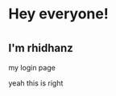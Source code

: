 <html>
<h1>Hey everyone!<h1>
<h2>I'm rhidhanz</h2>
<p>my login page</p>
<p>yeah this is right</p>
</html>

